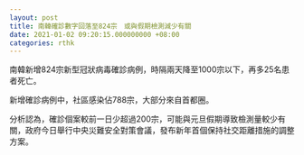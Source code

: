 ```yaml
---
layout: post
title: 南韓確診數字回落至824宗　或與假期檢測減少有關
date: 2021-01-02 09:20:15.000000000 +08:00
categories: rthk
---
```


南韓新增824宗新型冠狀病毒確診病例，時隔兩天降至1000宗以下，再多25名患者死亡。

新增確診病例中，社區感染佔788宗，大部分來自首都圈。

分析認為，確診個案較前一日少超過200宗，可能與元旦假期導致檢測量較少有關，政府今日舉行中央災難安全對策會議，發布新年首個保持社交距離措施的調整方案。
